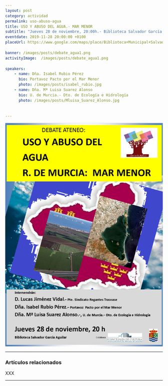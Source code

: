 ```yaml
---
layout: post
category: actividad
permalink: uso-abuso-agua
title: USO Y ABUSO DEL AGUA.- MAR MENOR
subtitle: "Jueves 28 de noviembre, 20:00h.- Biblioteca Salvador García Aguilar"
eventdate: 2019-11-28 20:00:00 +0100
placeUrl: https://www.google.com/maps/place/Biblioteca+Municipal+Salvador+Garc%C3%ADa+Aguilar/@38.0580143,-1.2068741,17z/data=!3m1!4b1!4m5!3m4!1s0xd638752df5e7703:0x7bb1faa78306d56b!8m2!3d38.0580143!4d-1.2046854

banner: /images/posts/debate_agua1.png
activityImage:  /images/posts/debate_agua1.png

speakers:
    - name: Dña. Isabel Rubio Pérez
      bio: Portavoz Pacto por el Mar Menor
      photo: /images/posts/isabel_rubio.jpg
    - name: Dña. Mª Luisa Suarez Alonso
      bio: U. de Murcia.- Dto. de Ecología e Hidrología
      photo: /images/posts/Mluisa_Suarez_Alonso.jpg

   
---
```


![cartel](/images/posts/debate_agua1.png)  

***

### Artículos relacionados

XXX
***

